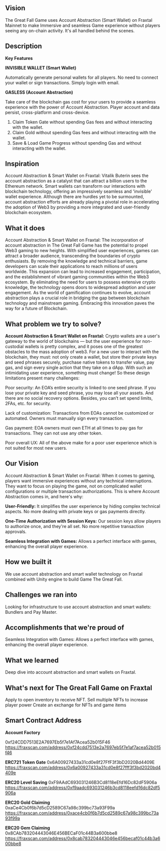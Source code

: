 ## Vision

The Great Fall Game uses Account Abstraction (Smart Wallet) on Fraxtal Mainnet to make Immersive and seamless Game experience without players seeing any on-chain activity. It's all handled behind the scenes.

## Description

**Key Features**

**INVISIBLE WALLET (Smart Wallet)**

Automatically generate personal wallets for all players. No need to connect your wallet or sign transactions. Simply login with email.

**GASLESS (Account Abstraction)**

Take care of the blockchain gas cost for your users to provide a seamless experience with the power of Account Abstraction. Player account and data persist, cross-platform and cross-device.

1. Claim Token Gate without spending Gas fees and without interacting with the wallet.
2. Claim Gold without spending Gas fees and without interacting with the wallet.
3. Save & Load Game Progress without spending Gas and without interacting with the wallet.

## Inspiration
Account Abstraction & Smart Wallet on Fraxtal: Vitalik Buterin sees the account abstraction as a catalyst that can attract a billion users to the Ethereum network. Smart wallets can transform our interactions with blockchain technology, offering an impressively seamless and 'invisible' wallet experience. Although there are hurdles yet to be surmounted, account abstraction efforts are already playing a pivotal role in accelerating the adoption of Web3 by providing a more integrated and user-friendly blockchain ecosystem.

## What it does
Account Abstraction & Smart Wallet on Fraxtal: The incorporation of account abstraction in The Great Fall Game has the potential to propel Web3 gaming to new heights. With simplified user experiences, games can attract a broader audience, transcending the boundaries of crypto enthusiasts. By removing the knowledge and technical barriers, game developers can scale their applications to reach millions of users worldwide. This expansion can lead to increased engagement, participation, and the establishment of vibrant gaming communities within the Web3 ecosystem. By eliminating the need for users to possess extensive crypto knowledge, the technology opens doors to widespread adoption and user engagement. As the world of gamification continues to evolve, account abstraction plays a crucial role in bridging the gap between blockchain technology and mainstream gaming. Embracing this innovation paves the way for a future of Blockchain.

## What problem we try to solve?
**Account Abstraction & Smart Wallet on Fraxtal:** Crypto wallets are a user's gateway to the world of blockchains — but the user experience for non-custodial wallets is pretty complex, and it poses one of the greatest obstacles to the mass adoption of web3. For a new user to interact with the blockchain, they must: not only create a wallet, but store their private keys and seed phrases securely, purchase native tokens to transfer value, pay gas, and sign every single action that they take on a dApp. With such an intimidating user experience, something must change! So these design limitations present many challenges:

Poor security: An EOA’s entire security is linked to one seed phrase. If you lose your private key and seed phrase, you may lose all your assets. And there are no social recovery options. Besides, you can’t set spend limits, 2FAs, etc. for security.

Lack of customization: Transactions from EOAs cannot be customized or automated. Owners must manually sign every transaction.

Gas payment: EOA owners must own ETH at all times to pay gas for transactions. They can not use any other token.

Poor overall UX: All of the above make for a poor user experience which is not suited for most new users.

## Our Vision
Account Abstraction & Smart Wallet on Fraxtal: When it comes to gaming, players want immersive experiences without any technical interruptions. They want to focus on playing the game, not on complicated wallet configurations or multiple transaction authorizations. This is where Account Abstraction comes in, and here's why:

**User-Friendly:** It simplifies the user experience by hiding complex technical aspects. No more dealing with private keys or gas payments directly.

**One-Time Authorization with Session Keys:** Our session keys allow players to authorize once, and they're all set. No more repetitive transaction approvals.

**Seamless Integration with Games:** Allows a perfect interface with games, enhancing the overall player experience.

## How we built it
We use account abstraction and smart wallet technology on Fraxtal combined with Unity engine to build Game The Great Fall.

## Challenges we ran into
Looking for infrastructure to use account abstraction and smart wallets: Bundlers and Pay Master.

## Accomplishments that we're proud of
Seamless Integration with Games: Allows a perfect interface with games, enhancing the overall player experience.

## What we learned
Deep dive into account abstraction and smart wallets on Fraxtal.

## What's next for The Great Fall Game on Fraxtal

Apply to open inventory to receive NFT. 
Sell multiple NFTs to increase player power
Create an exchange for NFTs and game items

## Smart Contract Address
**Account Factory**

0xf24CDD7513E2A7697Eb5f7e1Af7Acea52b015F46
https://fraxscan.com/address/0xf24cdd7513e2a7697eb5f7e1af7acea52b015f46

**ERC721 Token Gate**
0x6A00927433a31cd0e8f27FfF3f3bD2020Bd4409E
https://fraxscan.com/address/0x6a00927433a31cd0e8f27fff3f3bd2020bd4409e

**ERC20 Level Saving**
0xF9AAdC693031246B3Cd8118eEfd16Dc82dF5906a
https://fraxscan.com/address/0xf9aadc693031246b3cd8118eefd16dc82df5906a

**ERC20 Gold Claiming**
0xaCe4Cb0f6b7d5cD2589C67a98c399bc73a93F99a
https://fraxscan.com/address/0xace4cb0f6b7d5cd2589c67a98c399bc73a93f99a

**ERC20 Gem Claiming**
0x8CAb783204443046E456BECaF01c44B3a600bbe8
https://fraxscan.com/address/0x8cab783204443046e456becaf01c44b3a600bbe8
